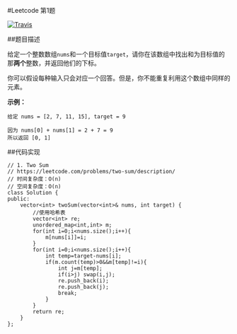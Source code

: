 #Leetcode 第1题

[![Travis](https://img.shields.io/badge/language-C++-red.svg)](https://developer.apple.com/.md)

##题目描述

给定一个整数数组`nums`和一个目标值`target`，请你在该数组中找出和为目标值的那**两个**整数，并返回他们的下标。

你可以假设每种输入只会对应一个回答。但是，你不能重复利用这个数组中同样的元素。

**示例：**

```
给定 nums = [2, 7, 11, 15], target = 9

因为 nums[0] + nums[1] = 2 + 7 = 9
所以返回 [0, 1]
```

##代码实现

```cplusplus
// 1. Two Sum
// https://leetcode.com/problems/two-sum/description/
// 时间复杂度：O(n)
// 空间复杂度：O(n)
class Solution {
public:
    vector<int> twoSum(vector<int>& nums, int target) {
        //使用哈希表
        vector<int> re;
        unordered_map<int,int> m;
        for(int i=0;i<nums.size();i++){
            m[nums[i]]=i;
        }
        for(int i=0;i<nums.size();i++){
            int temp=target-nums[i];
            if(m.count(temp)>0&&m[temp]!=i){
                int j=m[temp];
                if(i>j) swap(i,j);
                re.push_back(i);
                re.push_back(j);
                break;
            }
        }
        return re;
    }
};
```
